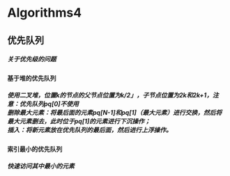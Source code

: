 # Algorithms4

<h2>优先队列
  <h5>关于优先级的问题
  <h4>基于堆的优先队列
    <h5>使用二叉堆，位置k的节点的父节点位置为k/2」，子节点位置为2k和2k+1，注意：优先队列pq[0]不使用<br>
    删除最大元素：将最后面的元素pq[N-1]和pq[1]（最大元素）进行交换，然后将最大元素删去，此时位于pq[1]的元素进行下沉操作；<br>
    插入：将新元素放在优先队列的最后面，然后进行上浮操作。
  <h4>索引最小的优先队列
  <h5>快速访问其中最小的元素
